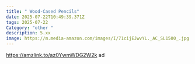 ```yaml
---
title: " Wood-Cased Pencils"
date: 2025-07-22T10:49:39.371Z
tags: 2025-07-22
Category: "other "
description: 5.xx
image: https://m.media-amazon.com/images/I/71cijEJwvYL._AC_SL1500_.jpg
---
```

https://amzlink.to/az0YwmWDG2W2k ad